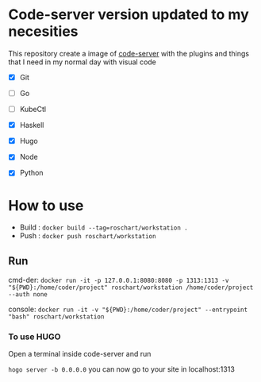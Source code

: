 # Code-server version updated to my necesities

This repository create a image of [code-server](https://github.com/cdr/code-server) with the plugins and things that I need in my normal day with visual code

* [x] Git
* [ ] Go
* [ ] KubeCtl
* [x] Haskell
* [x] Hugo
* [x] Node
* [x] Python


# How to use

* Build : `docker build --tag=roschart/workstation .`
* Push : `docker push roschart/workstation`

## Run
cmd-der: `docker run -it -p 127.0.0.1:8080:8080 -p 1313:1313 -v "${PWD}:/home/coder/project" roschart/workstation /home/coder/project --auth none`

console: `docker run -it -v "${PWD}:/home/coder/project" --entrypoint "bash" roschart/workstation`


### To use HUGO
Open a terminal inside code-server and run 

`hogo server -b 0.0.0.0` you can now go to your site in localhost:1313